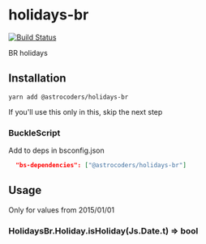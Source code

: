 # holidays-br
[![Build Status](https://travis-ci.org/Astrocoders/holidays-br.svg?branch=master)](https://travis-ci.org/Astrocoders/holidays-br)

BR holidays

## Installation
```
yarn add @astrocoders/holidays-br
```
If you'll use this only in this, skip the next step
### BuckleScript
Add to deps in bsconfig.json

```json
  "bs-dependencies": ["@astrocoders/holidays-br"]
```

## Usage

Only for values from 2015/01/01
### HolidaysBr.Holiday.isHoliday(Js.Date.t) => bool
